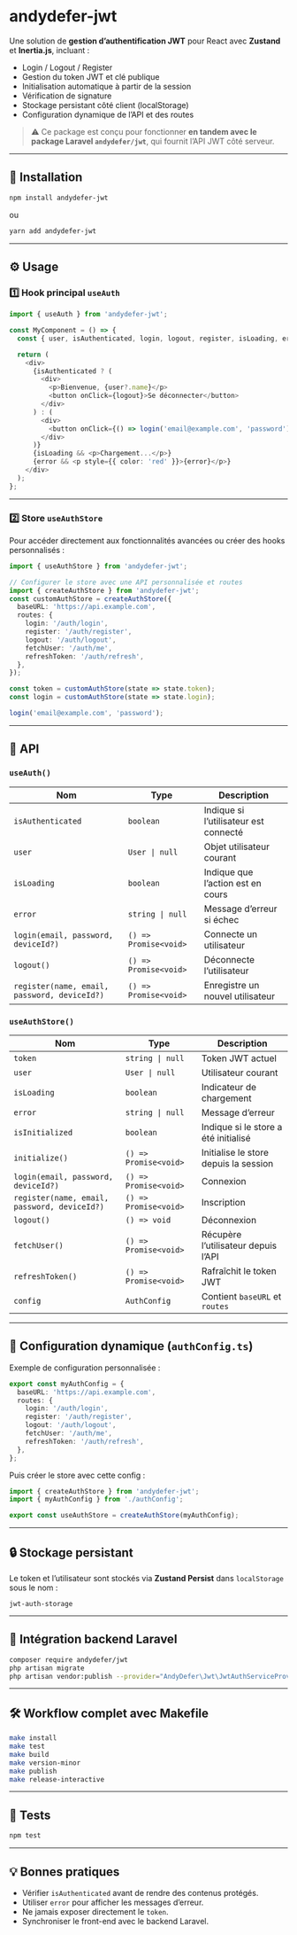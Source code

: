 # andydefer-jwt

Une solution de **gestion d’authentification JWT** pour React avec **Zustand** et **Inertia.js**, incluant :

* Login / Logout / Register
* Gestion du token JWT et clé publique
* Initialisation automatique à partir de la session
* Vérification de signature
* Stockage persistant côté client (localStorage)
* Configuration dynamique de l’API et des routes

> ⚠️ Ce package est conçu pour fonctionner **en tandem avec le package Laravel `andydefer/jwt`**, qui fournit l’API JWT côté serveur.

---

## 🚀 Installation

```bash
npm install andydefer-jwt
```

ou

```bash
yarn add andydefer-jwt
```

---

## ⚙️ Usage

### 1️⃣ Hook principal `useAuth`

```ts
import { useAuth } from 'andydefer-jwt';

const MyComponent = () => {
  const { user, isAuthenticated, login, logout, register, isLoading, error } = useAuth();

  return (
    <div>
      {isAuthenticated ? (
        <div>
          <p>Bienvenue, {user?.name}</p>
          <button onClick={logout}>Se déconnecter</button>
        </div>
      ) : (
        <div>
          <button onClick={() => login('email@example.com', 'password')}>Se connecter</button>
        </div>
      )}
      {isLoading && <p>Chargement...</p>}
      {error && <p style={{ color: 'red' }}>{error}</p>}
    </div>
  );
};
```

---

### 2️⃣ Store `useAuthStore`

Pour accéder directement aux fonctionnalités avancées ou créer des hooks personnalisés :

```ts
import { useAuthStore } from 'andydefer-jwt';

// Configurer le store avec une API personnalisée et routes
import { createAuthStore } from 'andydefer-jwt';
const customAuthStore = createAuthStore({
  baseURL: 'https://api.example.com',
  routes: {
    login: '/auth/login',
    register: '/auth/register',
    logout: '/auth/logout',
    fetchUser: '/auth/me',
    refreshToken: '/auth/refresh',
  },
});

const token = customAuthStore(state => state.token);
const login = customAuthStore(state => state.login);

login('email@example.com', 'password');
```

---

## 📝 API

### `useAuth()`

| Nom                                          | Type                  | Description                           |
| -------------------------------------------- | --------------------- | ------------------------------------- |
| `isAuthenticated`                            | `boolean`             | Indique si l’utilisateur est connecté |
| `user`                                       | `User \| null`        | Objet utilisateur courant             |
| `isLoading`                                  | `boolean`             | Indique que l’action est en cours     |
| `error`                                      | `string \| null`      | Message d’erreur si échec             |
| `login(email, password, deviceId?)`          | `() => Promise<void>` | Connecte un utilisateur               |
| `logout()`                                   | `() => Promise<void>` | Déconnecte l’utilisateur              |
| `register(name, email, password, deviceId?)` | `() => Promise<void>` | Enregistre un nouvel utilisateur      |

### `useAuthStore()`

| Nom                                          | Type                  | Description                           |
| -------------------------------------------- | --------------------- | ------------------------------------- |
| `token`                                      | `string \| null`      | Token JWT actuel                      |
| `user`                                       | `User \| null`        | Utilisateur courant                   |
| `isLoading`                                  | `boolean`             | Indicateur de chargement              |
| `error`                                      | `string \| null`      | Message d’erreur                      |
| `isInitialized`                              | `boolean`             | Indique si le store a été initialisé  |
| `initialize()`                               | `() => Promise<void>` | Initialise le store depuis la session |
| `login(email, password, deviceId?)`          | `() => Promise<void>` | Connexion                             |
| `register(name, email, password, deviceId?)` | `() => Promise<void>` | Inscription                           |
| `logout()`                                   | `() => void`          | Déconnexion                           |
| `fetchUser()`                                | `() => Promise<void>` | Récupère l’utilisateur depuis l’API   |
| `refreshToken()`                             | `() => Promise<void>` | Rafraîchit le token JWT               |
| `config`                                     | `AuthConfig`          | Contient `baseURL` et `routes`        |

---

## 🔧 Configuration dynamique (`authConfig.ts`)

Exemple de configuration personnalisée :

```ts
export const myAuthConfig = {
  baseURL: 'https://api.example.com',
  routes: {
    login: '/auth/login',
    register: '/auth/register',
    logout: '/auth/logout',
    fetchUser: '/auth/me',
    refreshToken: '/auth/refresh',
  },
};
```

Puis créer le store avec cette config :

```ts
import { createAuthStore } from 'andydefer-jwt';
import { myAuthConfig } from './authConfig';

export const useAuthStore = createAuthStore(myAuthConfig);
```

---

## 🔒 Stockage persistant

Le token et l’utilisateur sont stockés via **Zustand Persist** dans `localStorage` sous le nom :

```
jwt-auth-storage
```

---

## 🧩 Intégration backend Laravel

```bash
composer require andydefer/jwt
php artisan migrate
php artisan vendor:publish --provider="AndyDefer\Jwt\JwtAuthServiceProvider" --tag="routes"
```

---

## 🛠 Workflow complet avec Makefile

```bash
make install
make test
make build
make version-minor
make publish
make release-interactive
```

---

## 🧪 Tests

```bash
npm test
```

---

## 💡 Bonnes pratiques

* Vérifier `isAuthenticated` avant de rendre des contenus protégés.
* Utiliser `error` pour afficher les messages d’erreur.
* Ne jamais exposer directement le `token`.
* Synchroniser le front-end avec le backend Laravel.
